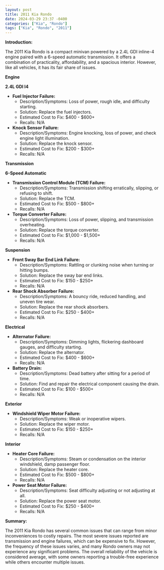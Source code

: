 ```yaml
---
layout: post
title: 2011 Kia Rondo
date: 2024-03-29 23:37 -0400
categories: ["Kia", "Rondo"]
tags: ["Kia", "Rondo", "2011"]
---
```

**Introduction:**

The 2011 Kia Rondo is a compact minivan powered by a 2.4L GDI inline-4 engine paired with a 6-speed automatic transmission. It offers a combination of practicality, affordability, and a spacious interior. However, like all vehicles, it has its fair share of issues.

**Engine**

**2.4L GDI I4**

* **Fuel Injector Failure:**
    * Description/Symptoms: Loss of power, rough idle, and difficulty starting.
    * Solution: Replace the fuel injectors.
    * Estimated Cost to Fix: $400 - $600+
    * Recalls: N/A
* **Knock Sensor Failure:**
    * Description/Symptoms: Engine knocking, loss of power, and check engine light illumination.
    * Solution: Replace the knock sensor.
    * Estimated Cost to Fix: $200 - $300+
    * Recalls: N/A

**Transmission**

**6-Speed Automatic**

* **Transmission Control Module (TCM) Failure:**
    * Description/Symptoms: Transmission shifting erratically, slipping, or refusing to shift.
    * Solution: Replace the TCM.
    * Estimated Cost to Fix: $500 - $800+
    * Recalls: N/A
* **Torque Converter Failure:**
    * Description/Symptoms: Loss of power, slipping, and transmission overheating.
    * Solution: Replace the torque converter.
    * Estimated Cost to Fix: $1,000 - $1,500+
    * Recalls: N/A

**Suspension**

* **Front Sway Bar End Link Failure:**
    * Description/Symptoms: Rattling or clunking noise when turning or hitting bumps.
    * Solution: Replace the sway bar end links.
    * Estimated Cost to Fix: $150 - $250+
    * Recalls: N/A
* **Rear Shock Absorber Failure:**
    * Description/Symptoms: A bouncy ride, reduced handling, and uneven tire wear.
    * Solution: Replace the rear shock absorbers.
    * Estimated Cost to Fix: $250 - $400+
    * Recalls: N/A

**Electrical**

* **Alternator Failure:**
    * Description/Symptoms: Dimming lights, flickering dashboard gauges, and difficulty starting.
    * Solution: Replace the alternator.
    * Estimated Cost to Fix: $400 - $600+
    * Recalls: N/A
* **Battery Drain:**
    * Description/Symptoms: Dead battery after sitting for a period of time.
    * Solution: Find and repair the electrical component causing the drain.
    * Estimated Cost to Fix: $100 - $500+
    * Recalls: N/A

**Exterior**

* **Windshield Wiper Motor Failure:**
    * Description/Symptoms: Weak or inoperative wipers.
    * Solution: Replace the wiper motor.
    * Estimated Cost to Fix: $150 - $250+
    * Recalls: N/A

**Interior**

* **Heater Core Failure:**
    * Description/Symptoms: Steam or condensation on the interior windshield, damp passenger floor.
    * Solution: Replace the heater core.
    * Estimated Cost to Fix: $500 - $800+
    * Recalls: N/A
* **Power Seat Motor Failure:**
    * Description/Symptoms: Seat difficulty adjusting or not adjusting at all.
    * Solution: Replace the power seat motor.
    * Estimated Cost to Fix: $250 - $400+
    * Recalls: N/A

**Summary:**

The 2011 Kia Rondo has several common issues that can range from minor inconveniences to costly repairs. The most severe issues reported are transmission and engine failures, which can be expensive to fix. However, the frequency of these issues varies, and many Rondo owners may not experience any significant problems. The overall reliability of the vehicle is considered average, with some owners reporting a trouble-free experience while others encounter multiple issues.
